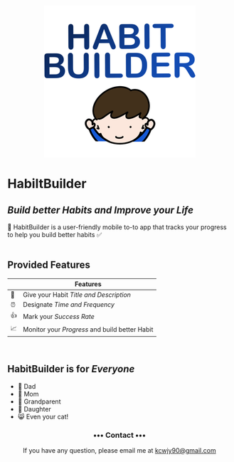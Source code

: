 <p align="center">
<a href="https://itunes.apple.com/app/githawk-for-github/id1252320249"><img src="HabitBuilder/HabitBuilder/Assets.xcassets/HB Logo.imageset/thumbnail_제목_없는_아트워크 (1).png" /></a>
</p>

# HabiltBuilder 

## _Build better Habits and Improve your Life_
:calendar: HabitBuilder is a user-friendly mobile to-to app that tracks your progress to help you build better habits :white_check_mark:
<br>
<br>

## Provided Features

|         | Features  |
----------|-----------------
:pencil: | Give your Habit _Title and Description_ 
:alarm_clock: | Designate _Time and Frequency_
:thumbsup: | Mark your _Success Rate_  
:chart_with_upwards_trend: | Monitor your _Progress_ and build better Habit

<br>

## HabitBuilder is for _Everyone_

+ :man: Dad 
+ :woman: Mom
+ :older_man: Grandparent
+ :girl: Daughter
+ :smile_cat: Even your cat!

<h3 align="center">••• Contact •••</h3>
<p align="center">
 If you have any question, please email me at 
<a href="mailto:kcwjy90@gmail.com">kcwjy90@gmail.com</a>
</p>
